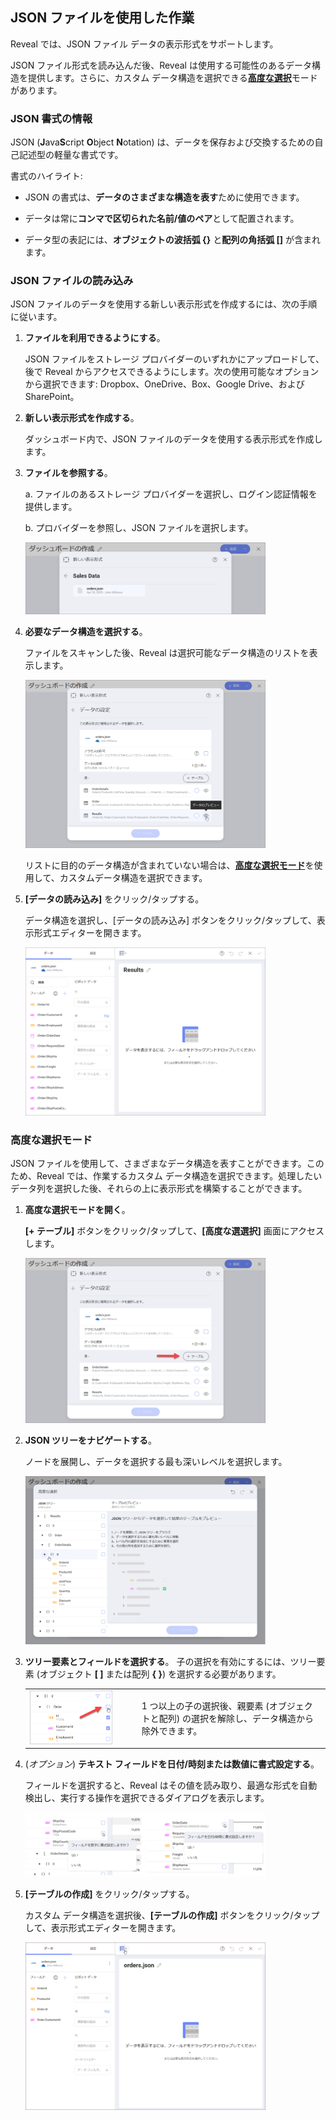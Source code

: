 ## JSON ファイルを使用した作業

Reveal では、JSON ファイル データの表示形式をサポートします。

JSON ファイル形式を読み込んだ後、Reveal は使用する可能性のあるデータ構造を提供します。さらに、カスタム データ構造を選択できる[**高度な選択**](#json-advanced-selection)モードがあります。

### JSON 書式の情報

JSON (**J**ava**S**cript **O**bject **N**otation) は、データを保存および交換するための自己記述型の軽量な書式です。

書式のハイライト:

  - JSON の書式は、**データのさまざまな構造を表す**ために使用できます。

  - データは常に**コンマで区切られた名前/値のペア**として配置されます。

  - データ型の表記には、**オブジェクトの波括弧 {}** と**配列の角括弧 \[\]** が含まれます。

### JSON ファイルの読み込み

JSON ファイルのデータを使用する新しい表示形式を作成するには、次の手順に従います。

1.  **ファイルを利用できるようにする**。

    JSON ファイルをストレージ プロバイダーのいずれかにアップロードして、後で Reveal からアクセスできるようにします。次の使用可能なオプションから選択できます: Dropbox、OneDrive、Box、Google Drive、および SharePoint。

2.  **新しい表示形式を作成する**。

    ダッシュボード内で、JSON ファイルのデータを使用する表示形式を作成します。

3.  **ファイルを参照する**。

    a.  ファイルのあるストレージ プロバイダーを選択し、ログイン認証情報を提供します。

    b.  プロバイダーを参照し、JSON ファイルを選択します。

    <img src="images/json-files-locate-file.png" alt="A JSON file located in a cloud data source" width="80%"/>

4.  **必要なデータ構造を選択する**。

    ファイルをスキャンした後、Reveal は選択可能なデータ構造のリストを表示します。

    <img src="images/json-files-choose-data-structure.png" alt="Json Files Choose Data table" width="80%"/>

    リストに目的のデータ構造が含まれていない場合は、[**高度な選択モード**](#json-advanced-selection)を使用して、カスタムデータ構造を選択できます。

5.  **[データの読み込み]** をクリック/タップする。

    データ構造を選択し、[データの読み込み] ボタンをクリック/タップして、表示形式エディターを開きます。

    <img src="images/JsonFilesVisualizationsEditor_All.png" alt="Json Files Visualizations Editor" width="80%"/>

<a name='json-advanced-selection'></a>
### 高度な選択モード

JSON ファイルを使用して、さまざまなデータ構造を表すことができます。このため、Reveal では、作業するカスタム データ構造を選択できます。処理したいデータ列を選択した後、それらの上に表示形式を構築することができます。

1.  **高度な選択モードを開く**。

    **[+ テーブル]** ボタンをクリック/タップして、**[高度な選選択]** 画面にアクセスします。

    <img src="images/json-files-open-advanced-selection.png" alt="Json Files Open Advanced Selection" width="80%"/>

2.  **JSON ツリーをナビゲートする**。

    ノードを展開し、データを選択する最も深いレベルを選択します。

    <img src="images/json-files-navigate-tree.png" alt="Json Files Navigate Tree" width="80%"/>

3.  **ツリー要素とフィールドを選択する**。
    子の選択を有効にするには、ツリー要素 (オブジェクト **[ ]** または配列 **{ }**) を選択する必要があります。

    |                                                                             |                                                                                                                                           |
    | --------------------------------------------------------------------------- | ----------------------------------------------------------------------------------------------------------------------------------------- |
    | <img src="images/json-files-unselect-elements.png" alt="Json Files Unselect Elements" width="80%"/> | 1 つ以上の子の選択後、親要素 (オブジェクトと配列) の選択を解除し、データ構造から除外できます。 |


4.  (*オプション*) **テキスト フィールドを日付/時刻または数値に書式設定する**。

    フィールドを選択すると、Reveal はその値を読み取り、最適な形式を自動検出し、実行する操作を選択できるダイアログを表示します。

    <img src="images/json-files-format-fields.png" alt="Json Files Format Fields" width="80%"/>

5.  **[テーブルの作成]** をクリック/タップする。

    カスタム データ構造を選択後、**[テーブルの作成]** ボタンをクリック/タップして、表示形式エディターを開きます。

    <img src="images/json-files-visualizations-editor2.png" alt="JsonFilesVisualizationsEditor2\_All" width="80%"/>

